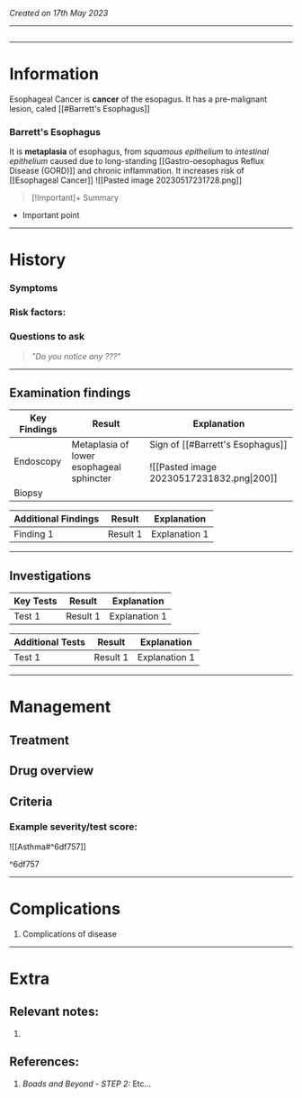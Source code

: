 *Created on 17th May 2023*

---
```toc
```
---

# Information
Esophageal Cancer is **cancer** of the esopagus. It has a pre-malignant lesion, caled [[#Barrett's Esophagus]]

### Barrett's Esophagus
It is **metaplasia** of esophagus, from *squamous epithelium* to *intestinal epithelium* caused due to long-standing [[Gastro-oesophagus Reflux Disease (GORD)]] and chronic inflammation. It increases risk of [[Esophageal Cancer]]
![[Pasted image 20230517231728.png]]

> [!Important]+ Summary
- Important point

--- 
# History
### Symptoms

### Risk factors:

### Questions to ask
>*"Do you notice any ???"*

---

## Examination findings
| Key Findings | Result   | Explanation   |
| ------------ | -------- | ------------- |
|Endoscopy |Metaplasia of lower esophageal sphincter|Sign of [[#Barrett's Esophagus]] <br> <br>![[Pasted image 20230517231832.png\|200]]|
|Biopsy|  |  |

| Additional Findings | Result   | Explanation   |
| ------------------- | -------- | ------------- |
| Finding 1           | Result 1 | Explanation 1 |

---

## Investigations
| Key Tests                 |Result| Explanation                                                                                                                                                     |
| ------------------------- | --- | --------------------------------------------------------------------------------------------------------------------------------------------------------------- |
| Test 1                    |Result 1| Explanation 1                                                                                                                                                        |

| Additional Tests               |  Result   | Explanation                |
| ------------------------------ | --- | --------------------- |
| Test 1                            |  Result 1   | Explanation 1 |

---

# Management
## Treatment

## Drug overview

## Criteria
### Example severity/test score:
![[Asthma#^6df757]]

^6df757

---

# Complications
1. Complications of disease

---

# Extra
## Relevant notes:
1. 
## References:
1. *Boads and Beyond - STEP 2:* Etc...